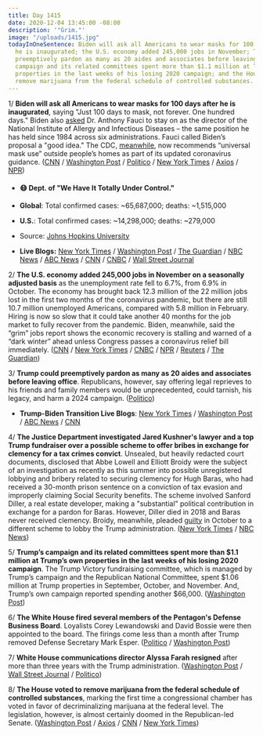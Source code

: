 ```yaml
---
title: Day 1415
date: 2020-12-04 13:45:00 -08:00
description: '"Grim."'
image: "/uploads/1415.jpg"
todayInOneSentence: Biden will ask all Americans to wear masks for 100 days after
  he is inaugurated; the U.S. economy added 245,000 jobs in November; Trump could
  preemptively pardon as many as 20 aides and associates before leaving office; Trump’s
  campaign and its related committees spent more than $1.1 million at Trump’s own
  properties in the last weeks of his losing 2020 campaign; and the House voted to
  remove marijuana from the federal schedule of controlled substances.
---
```


1/ **Biden will ask all Americans to wear masks for 100 days after he is inaugurated**, saying "Just 100 days to mask, not forever. One hundred days." Biden also [asked](https://www.politico.com/news/2020/12/03/biden-fauci-covid-team-442739) Dr. Anthony Fauci to stay on as the director of the National Institute of Allergy and Infectious Diseases – the same position he has held since 1984 across six administrations. Fauci called Biden’s proposal a "good idea." The CDC, [meanwhile](https://www.washingtonpost.com/health/2020/12/04/cdc-mask-guidance-indoors/), now recommends “universal mask use” outside people’s homes as part of its updated coronavirus guidance. ([CNN](https://www.cnn.com/2020/12/03/politics/biden-harris-interview-jake-tapper/index.html) / [Washington Post](https://www.washingtonpost.com/nation/2020/12/04/coronavirus-covid-live-updates-us/) / [Politico](https://www.politico.com/news/2020/12/04/fauci-praises-biden-mask-plan-442799) / [New York Times](https://www.nytimes.com/2020/12/04/us/politics/biden-fauci-masks-virus.html) / [Axios](https://www.axios.com/fauci-biden-chief-medical-officer-851a63e4-5956-4919-add7-c75754e0f26c.html) / [NPR](https://www.npr.org/sections/biden-transition-updates/2020/12/03/942449884/biden-asks-dr-fauci-to-join-his-team-will-urge-100-days-of-mask-wearing))

* #### 😷 Dept. of "We Have It Totally Under Control."

* **Global**: Total confirmed cases: \~65,687,000; deaths: \~1,515,000

* **U.S.**: Total confirmed cases: \~14,298,000; deaths: \~279,000

* Source: [Johns Hopkins University](https://coronavirus.jhu.edu/map.html)

* **Live Blogs:** [New York Times](https://www.nytimes.com/live/2020/12/04/world/covid-19-coronavirus) / [Washington Post](https://www.washingtonpost.com/nation/2020/12/04/coronavirus-covid-live-updates-us/) / [The Guardian](https://www.theguardian.com/us-news/live/2020/dec/04/us-coronavirus-covid-19-record-deaths-cases-donald-trump-joe-biden-us-election-live-updates) / [NBC News](https://www.nbcnews.com/news/us-news/live-blog/2020-12-4-covid-live-updates-vaccine-news-n1249972) / [ABC News](https://abcnews.go.com/Health/live-updates/coronavirus/?id=74456908) / [CNN](https://www.cnn.com/world/live-news/coronavirus-pandemic-12-04-20-intl/index.html) / [CNBC](https://www.cnbc.com/2020/12/04/coronavirus-live-updates.html) / [Wall Street Journal](https://www.wsj.com/livecoverage/latest-updates/covid?mod=hp_theme_coronavirus-ribbon)

2/ **The U.S. economy added 245,000 jobs in November on a seasonally adjusted basis** as the unemployment rate fell to 6.7%, from 6.9% in October. The economy has brought back 12.3 million of the 22 million jobs lost in the first two months of the coronavirus pandemic, but there are still 10.7 million unemployed Americans, compared with 5.8 million in February. Hiring is now so slow that it could take another 40 months for the job market to fully recover from the pandemic. Biden, meanwhile, said the “grim” jobs report shows the economic recovery is stalling and warned of a “dark winter” ahead unless Congress passes a coronavirus relief bill immediately. ([CNN](https://www.cnn.com/2020/12/04/economy/jobs-report-november-2020/index.html) / [New York Times](https://www.nytimes.com/live/2020/12/04/business/us-economy-coronavirus/us-employers-added-245000-jobs-in-november-a-fifth-month-of-tapering-amid-a-coronavirus-surge) / [CNBC](https://www.cnbc.com/2020/12/04/jobs-report-november-2020.html) / [NPR](https://www.npr.org/sections/coronavirus-live-updates/2020/12/04/942114022/job-growth-slows-sharply-in-november-as-pandemic-takes-toll-on-economy) / [Reuters](https://www.reuters.com/article/usa-biden/biden-says-jobs-report-is-grim-warns-of-dark-winter-as-covid-19-rages-idUSL1N2IK22Y) / [The Guardian](https://www.theguardian.com/us-news/live/2020/dec/04/us-coronavirus-covid-19-record-deaths-cases-donald-trump-joe-biden-us-election-live-updates?page=with:block-5fca9f1e8f08a20e617d7168#block-5fca9f1e8f08a20e617d7168))

3/ **Trump could preemptively pardon as many as 20 aides and associates before leaving office**. Republicans, however, say offering legal reprieves to his friends and family members would be unprecedented, could tarnish, his legacy, and harm a 2024 campaign. ([Politico](https://www.politico.com/news/2020/12/03/trump-considers-more-pardons-442727))

* **Trump-Biden Transition Live Blogs**: [New York Times](https://www.nytimes.com/live/2020/12/04/us/joe-biden-trump/) / [Washington Post](https://www.washingtonpost.com/politics/2020/12/04/joe-biden-trump-transition-live-updates/) / [ABC News](https://abcnews.go.com/Politics/live-updates/2020-election-vote-results-court-transition/?id=74449971) / [CNN](https://www.cnn.com/politics/live-news/biden-trump-us-election-news-12-04-20/index.html)

4/ **The Justice Department investigated Jared Kushner's lawyer and a top Trump fundraiser over a possible scheme to offer bribes in exchange for clemency for a tax crimes convict**. Unsealed, but heavily redacted court documents, disclosed that Abbe Lowell and Elliott Broidy were the subject of an investigation as recently as this summer into possible unregistered lobbying and bribery related to securing clemency for Hugh Baras, who had received a 30-month prison sentence on a conviction of tax evasion and improperly claiming Social Security benefits. The scheme involved Sanford Diller, a real estate developer, making a "substantial" political contribution in exchange for a pardon for Baras. However, Diller died in 2018 and Baras never received clemency. Broidy, meanwhile, pleaded [guilty](https://whatthefuckjusthappenedtoday.com/2020/10/08/day-1358/) in October to a different scheme to lobby the Trump administration. ([New York Times](https://www.nytimes.com/2020/12/03/us/pardon-elliott-broidy-abbe-lowell.html) / [NBC News](https://www.nbcnews.com/politics/justice-department/trump-fundraiser-kushner-lawyer-involved-effort-get-pardon-tax-evader-n1250006))

5/ **Trump’s campaign and its related committees spent more than $1.1 million at Trump’s own properties in the last weeks of his losing 2020 campaign**. The Trump Victory fundraising committee, which is managed by Trump’s campaign and the Republican National Committee, spent $1.06 million at Trump properties in September, October, and November. And, Trump’s own campaign reported spending another $66,000. ([Washington Post](https://www.washingtonpost.com/politics/2020/12/04/trump-spending-properties/))

6/ **The White House fired several members of the Pentagon's Defense Business Board**. Loyalists Corey Lewandowski and David Bossie were then appointed to the board. The firings come less than a month after Trump removed Defense Secretary Mark Esper. ([Politico](https://www.politico.com/news/2020/12/04/pentagon-fires-business-advisory-board-members-442892) / [Washington Post](https://www.washingtonpost.com/national-security/2020/12/04/trump-administration-appoints-loyalists-corey-lewandowski-david-bossie-defense-business-board/))

7/ **White House communications director Alyssa Farah resigned** after more than three years with the Trump administration. ([Washington Post](https://www.washingtonpost.com/politics/trump-farah-resign/2020/12/03/1623fa7a-3598-11eb-a997-1f4c53d2a747_story.html) / [Wall Street Journal](https://www.wsj.com/articles/white-house-communications-director-alyssa-farah-resigns-11607039208) / [Politico](https://www.politico.com/news/2020/12/03/white-house-comms-director-alyssa-farah-resigns-442712))

8/ **The House voted to remove marijuana from the federal schedule of controlled substances**, marking the first time a congressional chamber has voted in favor of decriminalizing marijuana at the federal level. The legislation, however, is almost certainly doomed in the Republican-led Senate. ([Washington Post](https://www.washingtonpost.com/powerpost/house-marijuana-republicans-election/2020/12/04/db2b00a8-35b0-11eb-8d38-6aea1adb3839_story.html) / [Axios](https://www.axios.com/house-marijuana-decriminalization-d760b042-e0ca-4e50-9e93-40de41acb86e.html) / [CNN](https://www.cnn.com/2020/12/04/politics/house-vote-more-act-marijuana-legislation/) / [New York Times](https://www.nytimes.com/2020/12/04/us/politics/house-marijuana.html))
